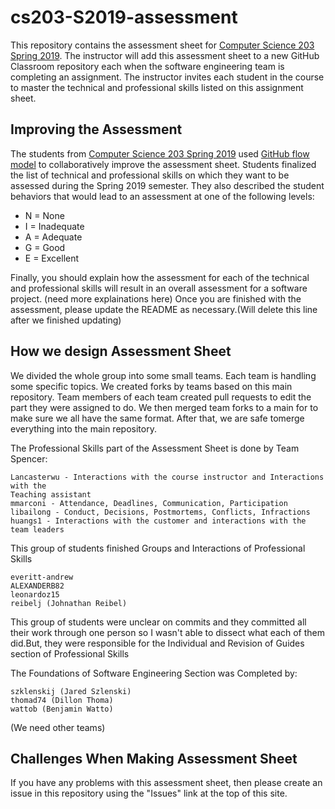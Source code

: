 # cs203-S2019-assessment

This repository contains the assessment sheet for [Computer Science 203 Spring
2019](https://www.gregorykapfhammer.com/teaching/cs203S2019/). The instructor
will add this assessment sheet to a new GitHub Classroom repository each when
the software engineering team is completing an assignment. The instructor
invites each student in the course to master the technical and professional
skills listed on this assignment sheet.

## Improving the Assessment

The students from [Computer Science 203 Spring
2019](https://www.gregorykapfhammer.com/teaching/cs203S2019/) used [GitHub flow
model](https://help.github.com/articles/github-flow/) to collaboratively improve
the assessment sheet. Students finalized the list of technical and
professional skills on which they want to be assessed during the Spring 2019
semester. They also described the student behaviors that would lead to an
assessment at one of the following levels:

* N = None
* I = Inadequate
* A = Adequate
* G = Good
* E = Excellent

Finally, you should explain how the assessment for each of the technical and
professional skills will result in an overall assessment for a software project.
(need more explainations here)
Once you are finished with the assessment, please update the README as
necessary.(Will delete this line after we finished updating)

## How we design Assessment Sheet

We divided the whole group into some small teams. Each team is handling some specific
topics. We created forks by teams based on this main repository. Team members of
each team created pull requests to edit the part they were assigned to do. We
then merged team forks to a main for to make sure we all have the same format.
After that, we are safe tomerge everything into the main repository.

The Professional Skills part of the Assessment Sheet is done by Team Spencer:

```
Lancasterwu - Interactions with the course instructor and Interactions with the
Teaching assistant
mmarconi - Attendance, Deadlines, Communication, Participation
libailong - Conduct, Decisions, Postmortems, Conflicts, Infractions
huangs1 - Interactions with the customer and interactions with the team leaders
```

This group of students finished Groups and Interactions of Professional Skills

```
everitt-andrew
ALEXANDERB82
leonardoz15
reibelj (Johnathan Reibel)
```

This group of students were unclear on commits and they committed all their
work through one person so I wasn't able to dissect what each of them did.But,
they were responsible for the Individual and Revision of Guides section of
Professional Skills

The Foundations of Software Engineering Section was Completed by:

```
szklenskij (Jared Szlenski)
thomad74 (Dillon Thoma)
wattob (Benjamin Watto)
```

(We need other teams)

## Challenges When Making Assessment Sheet

If you have any problems with this assessment sheet, then please create an
issue in this repository using the "Issues" link at the top of this site.
